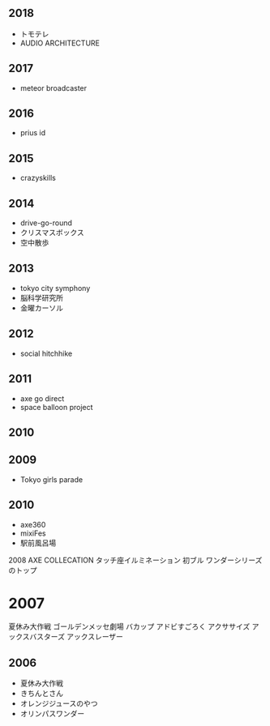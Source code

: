 ## 2018
* トモテレ
* AUDIO ARCHITECTURE

## 2017
* meteor broadcaster

## 2016
* prius id

## 2015
* crazyskills

## 2014
* drive-go-round
* クリスマスボックス
* 空中散歩

## 2013
* tokyo city symphony
* 脳科学研究所
* 金曜カーソル

## 2012
* social hitchhike

## 2011
* axe go direct
* space balloon project

## 2010

## 2009
* Tokyo girls parade 

## 2010
* axe360
* mixiFes
* 駅前風呂場






2008
AXE COLLECATION
タッチ座イルミネーション
初ブル
ワンダーシリーズのトップ




# 2007
夏休み大作戦
ゴールデンメッセ劇場
バカップ
アドビすごろく
アクササイズ
アックスバスターズ
アックスレーザー

## 2006
* 夏休み大作戦　
* きちんとさん
* オレンジジュースのやつ
* オリンパスワンダー


